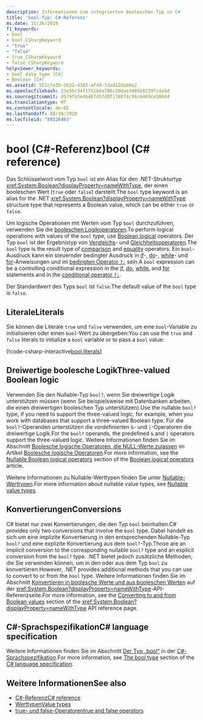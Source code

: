 ```yaml
---
description: Informationen zum integrierten booleschen Typ in C#
title: 'bool-Typ: C#-Referenz'
ms.date: 11/26/2019
f1_keywords:
- bool
- bool_CSharpKeyword
- "true"
- "false"
- true_CSharpKeyword
- false_CSharpKeyword
helpviewer_keywords:
- bool data type [C#]
- Boolean [C#]
ms.assetid: 551cfe35-2632-4343-af49-33ad12da08e2
ms.openlocfilehash: 23e5bc34f1751b0a706c20dae340920239fcda9d
ms.sourcegitcommit: d579fb5e4b46745fd0f1f8874c94c6469ce58604
ms.translationtype: HT
ms.contentlocale: de-DE
ms.lasthandoff: 08/30/2020
ms.locfileid: "89126462"
---
```

# <a name="bool-c-reference"></a><span data-ttu-id="6fd7a-103">bool (C#-Referenz)</span><span class="sxs-lookup"><span data-stu-id="6fd7a-103">bool (C# reference)</span></span>

<span data-ttu-id="6fd7a-104">Das Schlüsselwort vom Typ `bool` ist ein Alias für den .NET-Strukturtyp <xref:System.Boolean?displayProperty=nameWithType>, der einen booleschen Wert (`true` oder `false`) darstellt.</span><span class="sxs-lookup"><span data-stu-id="6fd7a-104">The `bool` type keyword is an alias for the .NET <xref:System.Boolean?displayProperty=nameWithType> structure type that represents a Boolean value, which can be either `true` or `false`.</span></span>

<span data-ttu-id="6fd7a-105">Um logische Operationen mit Werten vom Typ `bool` durchzuführen, verwenden Sie die [booleschen Logikoperatoren](../operators/boolean-logical-operators.md).</span><span class="sxs-lookup"><span data-stu-id="6fd7a-105">To perform logical operations with values of the `bool` type, use [Boolean logical](../operators/boolean-logical-operators.md) operators.</span></span> <span data-ttu-id="6fd7a-106">Der Typ `bool` ist der Ergebnistyp von [Vergleichs](../operators/comparison-operators.md)- und [Gleichheitsoperatoren](../operators/equality-operators.md).</span><span class="sxs-lookup"><span data-stu-id="6fd7a-106">The `bool` type is the result type of [comparison](../operators/comparison-operators.md) and [equality](../operators/equality-operators.md) operators.</span></span> <span data-ttu-id="6fd7a-107">Ein `bool`-Ausdruck kann ein steuernder bedingter Ausdruck in [if](../keywords/if-else.md)-, [do](../keywords/do.md)-, [while](../keywords/while.md)- und [for](../keywords/for.md)-Anweisungen und im [bedingten Operator `?:`](../operators/conditional-operator.md) sein.</span><span class="sxs-lookup"><span data-stu-id="6fd7a-107">A `bool` expression can be a controlling conditional expression in the [if](../keywords/if-else.md), [do](../keywords/do.md), [while](../keywords/while.md), and [for](../keywords/for.md) statements and in the [conditional operator `?:`](../operators/conditional-operator.md).</span></span>

<span data-ttu-id="6fd7a-108">Der Standardwert des Typs `bool` ist `false`.</span><span class="sxs-lookup"><span data-stu-id="6fd7a-108">The default value of the `bool` type is `false`.</span></span>

## <a name="literals"></a><span data-ttu-id="6fd7a-109">Literale</span><span class="sxs-lookup"><span data-stu-id="6fd7a-109">Literals</span></span>

<span data-ttu-id="6fd7a-110">Sie können die Literale `true` und `false` verwenden, um eine `bool`-Variable zu initialisieren oder einen `bool`-Wert zu übergeben:</span><span class="sxs-lookup"><span data-stu-id="6fd7a-110">You can use the `true` and `false` literals to initialize a `bool` variable or to pass a `bool` value:</span></span>

[!code-csharp-interactive[bool literals](snippets/BoolType.cs#Literals)]

## <a name="three-valued-boolean-logic"></a><span data-ttu-id="6fd7a-111">Dreiwertige boolesche Logik</span><span class="sxs-lookup"><span data-stu-id="6fd7a-111">Three-valued Boolean logic</span></span>

<span data-ttu-id="6fd7a-112">Verwenden Sie den Nullable-Typ `bool?`, wenn Sie dreiwertige Logik unterstützen müssen (wenn Sie beispielsweise mit Datenbanken arbeiten, die einen dreiwertigen booleschen Typ unterstützen).</span><span class="sxs-lookup"><span data-stu-id="6fd7a-112">Use the nullable `bool?` type, if you need to support the three-valued logic, for example, when you work with databases that support a three-valued Boolean type.</span></span> <span data-ttu-id="6fd7a-113">Für die `bool?`-Operanden unterstützen die vordefinierten `&`- und `|`-Operatoren die dreiwertige Logik.</span><span class="sxs-lookup"><span data-stu-id="6fd7a-113">For the `bool?` operands, the predefined `&` and `|` operators support the three-valued logic.</span></span> <span data-ttu-id="6fd7a-114">Weitere Informationen finden Sie im Abschnitt [Boolesche logische Operatoren, die NULL-Werte zulassen](../operators/boolean-logical-operators.md#nullable-boolean-logical-operators) im Artikel [Boolesche logische Operatoren](../operators/boolean-logical-operators.md).</span><span class="sxs-lookup"><span data-stu-id="6fd7a-114">For more information, see the [Nullable Boolean logical operators](../operators/boolean-logical-operators.md#nullable-boolean-logical-operators) section of the [Boolean logical operators](../operators/boolean-logical-operators.md) article.</span></span>

<span data-ttu-id="6fd7a-115">Weitere Informationen zu Nullable-Werttypen finden Sie unter [Nullable-Werttypen](nullable-value-types.md).</span><span class="sxs-lookup"><span data-stu-id="6fd7a-115">For more information about nullable value types, see [Nullable value types](nullable-value-types.md).</span></span>

## <a name="conversions"></a><span data-ttu-id="6fd7a-116">Konvertierungen</span><span class="sxs-lookup"><span data-stu-id="6fd7a-116">Conversions</span></span>

<span data-ttu-id="6fd7a-117">C# bietet nur zwei Konvertierungen, die den Typ `bool` beinhalten.</span><span class="sxs-lookup"><span data-stu-id="6fd7a-117">C# provides only two conversions that involve the `bool` type.</span></span> <span data-ttu-id="6fd7a-118">Dabei handelt es sich um eine implizite Konvertierung in den entsprechenden Nullable-Typ `bool?` und eine explizite Konvertierung aus dem `bool?`-Typ.</span><span class="sxs-lookup"><span data-stu-id="6fd7a-118">Those are an implicit conversion to the corresponding nullable `bool?` type and an explicit conversion from the `bool?` type.</span></span> <span data-ttu-id="6fd7a-119">.NET bietet jedoch zusätzliche Methoden, die Sie verwenden können, um in den oder aus dem Typ `bool` zu konvertieren.</span><span class="sxs-lookup"><span data-stu-id="6fd7a-119">However, .NET provides additional methods that you can use to convert to or from the `bool` type.</span></span> <span data-ttu-id="6fd7a-120">Weitere Informationen finden Sie im Abschnitt [Konvertieren in boolesche Werte und aus booleschen Werten](/dotnet/api/system.boolean#converting-to-and-from-boolean-values) auf der <xref:System.Boolean?displayProperty=nameWithType>-API-Referenzseite.</span><span class="sxs-lookup"><span data-stu-id="6fd7a-120">For more information, see the [Converting to and from Boolean values](/dotnet/api/system.boolean#converting-to-and-from-boolean-values) section of the <xref:System.Boolean?displayProperty=nameWithType> API reference page.</span></span>

## <a name="c-language-specification"></a><span data-ttu-id="6fd7a-121">C#-Sprachspezifikation</span><span class="sxs-lookup"><span data-stu-id="6fd7a-121">C# language specification</span></span>

<span data-ttu-id="6fd7a-122">Weitere Informationen finden Sie im Abschnitt [Der Typ „bool“](~/_csharplang/spec/types.md#the-bool-type) in der [C#-Sprachspezifikation](~/_csharplang/spec/introduction.md).</span><span class="sxs-lookup"><span data-stu-id="6fd7a-122">For more information, see [The bool type](~/_csharplang/spec/types.md#the-bool-type) section of the [C# language specification](~/_csharplang/spec/introduction.md).</span></span>

## <a name="see-also"></a><span data-ttu-id="6fd7a-123">Weitere Informationen</span><span class="sxs-lookup"><span data-stu-id="6fd7a-123">See also</span></span>

- [<span data-ttu-id="6fd7a-124">C#-Referenz</span><span class="sxs-lookup"><span data-stu-id="6fd7a-124">C# reference</span></span>](../index.md)
- [<span data-ttu-id="6fd7a-125">Werttypen</span><span class="sxs-lookup"><span data-stu-id="6fd7a-125">Value types</span></span>](value-types.md)
- [<span data-ttu-id="6fd7a-126">true- und false-Operatoren</span><span class="sxs-lookup"><span data-stu-id="6fd7a-126">true and false operators</span></span>](../operators/true-false-operators.md)
